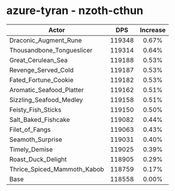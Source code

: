 # azure-tyran - nzoth-cthun
| Actor | DPS | Increase |
|---|:---:|:---:|
|Draconic_Augment_Rune|119348|0.67%|
|Thousandbone_Tongueslicer|119314|0.64%|
|Great_Cerulean_Sea|119188|0.53%|
|Revenge_Served_Cold|119187|0.53%|
|Fated_Fortune_Cookie|119182|0.53%|
|Aromatic_Seafood_Platter|119162|0.51%|
|Sizzling_Seafood_Medley|119158|0.51%|
|Feisty_Fish_Sticks|119150|0.50%|
|Salt_Baked_Fishcake|119082|0.44%|
|Filet_of_Fangs|119063|0.43%|
|Seamoth_Surprise|119031|0.40%|
|Timely_Demise|119025|0.39%|
|Roast_Duck_Delight|118905|0.29%|
|Thrice_Spiced_Mammoth_Kabob|118759|0.17%|
|Base|118558|0.00%|
